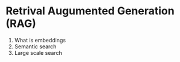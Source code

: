 # Retrival Augumented Generation (RAG)

1. What is embeddings
2. Semantic search
3. Large scale search
